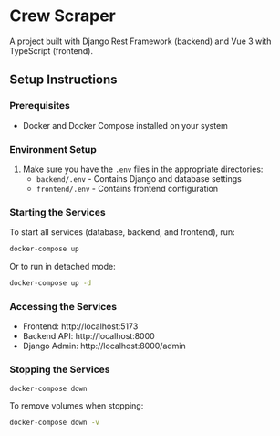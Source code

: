 # Crew Scraper

A project built with Django Rest Framework (backend) and Vue 3 with TypeScript (frontend).

## Setup Instructions

### Prerequisites

- Docker and Docker Compose installed on your system

### Environment Setup

1. Make sure you have the `.env` files in the appropriate directories:
   - `backend/.env` - Contains Django and database settings
   - `frontend/.env` - Contains frontend configuration

### Starting the Services

To start all services (database, backend, and frontend), run:

```bash
docker-compose up
```

Or to run in detached mode:

```bash
docker-compose up -d
```

### Accessing the Services

- Frontend: http://localhost:5173
- Backend API: http://localhost:8000
- Django Admin: http://localhost:8000/admin

### Stopping the Services

```bash
docker-compose down
```

To remove volumes when stopping:

```bash
docker-compose down -v
```
